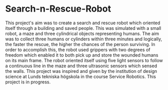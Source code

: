 # Search-n-Rescue-Robot
This project's aim was to create a search and rescue robot which oriented itself through a building and saved people. This was simulated with a small  robot, a maze and three cylindrical objects representing humans. The aim was to collect three humans or cylinders within three minutes and logically, the faster the rescue, the higher the chances of the person surviving. In order to accomplish this, the robot used grippers with two degrees of freedom which enabled it to both pick up and store the wounded humans on its main frame. The robot oriented itself using five light sensors to follow a continuous line in the maze and three ultrasonic sensors which sensed the walls. This project was inspired and given by the institution of design science at Lunds tekniska högskola in the course Service Robotics. This project is in progress.
